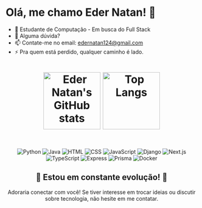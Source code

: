 # Olá, me chamo Eder Natan! 👋

- 🤔 Estudante de Computação - Em busca do Full Stack<br>
- 💬 Alguma dúvida?<br>
- 📫 Contate-me no email: edernatan124@gmail.com<br>
- ⚡ Pra quem está perdido, qualquer caminho é lado.<br>

<div align="center">
  <h1>
    <img align="center" src="https://github-readme-stats.vercel.app/api?username=edernatanzz&theme=onedark&show_icons=true" alt="Eder Natan's GitHub stats" height="150" />
    <img align="center" src="https://github-readme-stats.vercel.app/api/top-langs/?username=edernatanzz&theme=onedark&layout=compact" alt="Top Langs" height="150" />
  </h1>
</div><br>

<div align="center">
  <p> 
    <img src="https://img.icons8.com/color/48/000000/python.png" alt="Python" />
    <img src="https://img.icons8.com/color/48/000000/java-coffee-cup-logo.png" alt="Java" />
    <img src="https://img.icons8.com/color/48/000000/html-5.png" alt="HTML" />
    <img src="https://img.icons8.com/color/48/000000/css3.png" alt="CSS" />
    <img src="https://img.icons8.com/color/48/000000/javascript.png" alt="JavaScript" />
    <img src="https://img.icons8.com/color/48/000000/django.png" alt="Django" />
    <img src="https://img.icons8.com/color/48/000000/nextjs.png" alt="Next.js" />
    <img src="https://img.icons8.com/color/48/000000/typescript.png" alt="TypeScript" />
    <img src="https://img.icons8.com/color/48/000000/express.png" alt="Express" />
    <img src="https://img.icons8.com/ios-filled/50/000000/prisma.png" alt="Prisma" />
    <img src="https://img.icons8.com/ios-filled/50/000000/docker.png" alt="Docker" /> <!-- Adicionando o ícone do Docker -->
  </p>
</div>

<div align="center">
  <h2>🚀 Estou em constante evolução! 🚀</h2>
  <p>Adoraria conectar com você! Se tiver interesse em trocar ideias ou discutir sobre tecnologia, não hesite em me contatar.</p>
</div>
